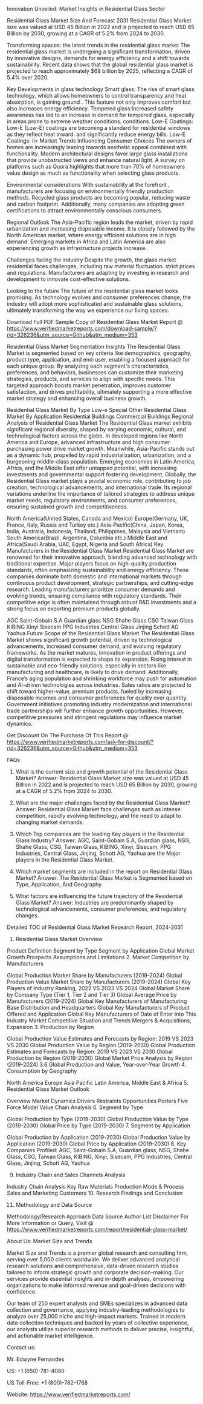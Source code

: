 Innovation Unveiled: Market Insights in Residential Glass Sector


Residential Glass Market Size And Forecast 2031
Residential Glass Market size was valued at USD 45 Billion in 2022 and is projected to reach USD 65 Billion by 2030, growing at a CAGR of 5.2% from 2024 to 2030.

Transforming spaces: the latest trends in the residential glass market
The residential glass market is undergoing a significant transformation, driven by innovative designs, demands for energy efficiency and a shift towards sustainability. Recent data shows that the global residential glass market is projected to reach approximately $68 billion by 2025, reflecting a CAGR of 5.4% over 2020.

Key Developments in glass technology
Smart glass: The rise of smart glass technology, which allows homeowners to control transparency and heat absorption, is gaining ground . This feature not only improves comfort but also increases energy efficiency.
Tempered glass:Increased safety awareness has led to an increase in demand for tempered glass, especially in areas prone to extreme weather conditions. conditions.
Low-E Coatings: Low-E (Low-E) coatings are becoming a standard for residential windows as they reflect heat inward. and significantly reduce energy bills.
Low-E Coatings: li>
Market Trends Influencing Consumer Choices
The owners of homes are increasingly leaning towards aesthetic appeal combined with functionality. Modern architectural designs favor large glass installations that provide unobstructed views and enhance natural light. A survey on platforms such as Quora highlights that more than 70% of homeowners value design as much as functionality when selecting glass products.

Environmental considerations
With sustainability at the forefront , manufacturers are focusing on environmentally friendly production methods. Recycled glass products are becoming popular, reducing waste and carbon footprint. Additionally, many companies are adopting green certifications to attract environmentally conscious consumers.

Regional Outlook
The Asia-Pacific region leads the market, driven by rapid urbanization and increasing disposable income. It is closely followed by the North American market, where energy efficient solutions are in high demand. Emerging markets in Africa and Latin America are also experiencing growth as infrastructure projects increase.

Challenges facing the industry
Despite the growth, the glass market residential faces challenges, including raw material fluctuation. strict prices and regulations. Manufacturers are adapting by investing in research and development to innovate cost-effective solutions.

Looking to the future
The future of the residential glass market looks promising. As technology evolves and consumer preferences change, the industry will adopt more sophisticated and sustainable glass solutions, ultimately transforming the way we experience our living spaces.

Download Full PDF Sample Copy of Residential Glass Market Report @ https://www.verifiedmarketreports.com/download-sample/?rid=326236&utm_source=Github&utm_medium=353

Residential Glass Market Segmentation Insights
The Residential Glass Market is segmented based on key criteria like demographics, geography, product type, application, and end-user, enabling a focused approach for each unique group. By analyzing each segment's characteristics, preferences, and behaviors, businesses can customize their marketing strategies, products, and services to align with specific needs. This targeted approach boosts market penetration, improves customer satisfaction, and drives profitability, ultimately supporting a more effective market strategy and enhancing overall business growth.

Residential Glass Market By Type
Low-e
Special
Other
Residential Glass Market By Application
Residential Buildings
Commercial Buildings
Regional Analysis of Residential Glass Market
The Residential Glass market exhibits significant regional diversity, shaped by varying economic, cultural, and technological factors across the globe. In developed regions like North America and Europe, advanced infrastructure and high consumer purchasing power drive market growth. Meanwhile, Asia-Pacific stands out as a dynamic hub, propelled by rapid industrialization, urbanization, and a burgeoning middle-class population. Emerging economies in Latin America, Africa, and the Middle East offer untapped potential, with increasing investments and governmental support fostering development. Globally, the Residential Glass market plays a pivotal economic role, contributing to job creation, technological advancements, and international trade. Its regional variations underline the importance of tailored strategies to address unique market needs, regulatory environments, and consumer preferences, ensuring sustained growth and competitiveness.

North America(United States, Canada and Mexico)
Europe(Germany, UK, France, Italy, Russia and Turkey etc.)
Asia-Pacific(China, Japan, Korea, India, Australia, Indonesia, Thailand, Philippines, Malaysia and Vietnam)
South America(Brazil, Argentina, Columbia etc.)
Middle East and Africa(Saudi Arabia, UAE, Egypt, Nigeria and South Africa)
Key Manufacturers in the Residential Glass Market
Residential Glass Market are renowned for their innovative approach, blending advanced technology with traditional expertise. Major players focus on high-quality production standards, often emphasizing sustainability and energy efficiency. These companies dominate both domestic and international markets through continuous product development, strategic partnerships, and cutting-edge research. Leading manufacturers prioritize consumer demands and evolving trends, ensuring compliance with regulatory standards. Their competitive edge is often maintained through robust R&D investments and a strong focus on exporting premium products globally.

AGC
Saint-Gobain S.A
Guardian glass
NSG
Shahe Glass
CSG
Taiwan Glass
KIBING
Xinyi
Sisecam
PPG Industries
Central Glass
Jinjing
Schott AG
Yaohua
Future Scope of the Residential Glass Market
The Residential Glass Market shows significant growth potential, driven by technological advancements, increased consumer demand, and evolving regulatory frameworks. As the market matures, innovation in product offerings and digital transformation is expected to shape its expansion. Rising interest in sustainable and eco-friendly solutions, especially in sectors like manufacturing and healthcare, is likely to drive demand. Additionally, France’s aging population and shrinking workforce may push for automation and AI-driven technologies across industries. Sales ratios are projected to shift toward higher-value, premium products, fueled by increasing disposable incomes and consumer preferences for quality over quantity. Government initiatives promoting industry modernization and international trade partnerships will further enhance growth opportunities. However, competitive pressures and stringent regulations may influence market dynamics.

Get Discount On The Purchase Of This Report @ https://www.verifiedmarketreports.com/ask-for-discount/?rid=326236&utm_source=Github&utm_medium=353

FAQs
1. What is the current size and growth potential of the Residential Glass Market?
Answer: Residential Glass Market size was valued at USD 45 Billion in 2022 and is projected to reach USD 65 Billion by 2030, growing at a CAGR of 5.2% from 2024 to 2030.

2. What are the major challenges faced by the Residential Glass Market?
Answer: Residential Glass Market face challenges such as intense competition, rapidly evolving technology, and the need to adapt to changing market demands.

3. Which Top companies are the leading Key players in the Residential Glass Industry?
Answer: AGC, Saint-Gobain S.A, Guardian glass, NSG, Shahe Glass, CSG, Taiwan Glass, KIBING, Xinyi, Sisecam, PPG Industries, Central Glass, Jinjing, Schott AG, Yaohua are the Major players in the Residential Glass Market.

4. Which market segments are included in the report on Residential Glass Market?
Answer: The Residential Glass Market is Segmented based on Type, Application, And Geography.

5. What factors are influencing the future trajectory of the Residential Glass Market?
Answer: Industries are predominantly shaped by technological advancements, consumer preferences, and regulatory changes.

Detailed TOC of Residential Glass Market Research Report, 2024-2031
1. Residential Glass Market Overview

Product Definition
Segment by Type
Segment by Application
Global Market Growth Prospects
Assumptions and Limitations
2. Market Competition by Manufacturers

Global Production Market Share by Manufacturers (2019-2024)
Global Production Value Market Share by Manufacturers (2019-2024)
Global Key Players of Industry Ranking, 2022 VS 2023 VS 2024
Global Market Share by Company Type (Tier 1, Tier 2 and Tier 3)
Global Average Price by Manufacturers (2019-2024)
Global Key Manufacturers of Manufacturing Base Distribution and Headquarters
Global Key Manufacturers of Product Offered and Application
Global Key Manufacturers of Date of Enter into This Industry
Market Competitive Situation and Trends
Mergers & Acquisitions, Expansion
3. Production by Region

Global Production Value Estimates and Forecasts by Region: 2019 VS 2023 VS 2030
Global Production Value by Region (2019-2030)
Global Production Estimates and Forecasts by Region: 2019 VS 2023 VS 2030
Global Production by Region (2019-2030)
Global Market Price Analysis by Region (2019-2024) 3.6 Global Production and Value, Year-over-Year Growth
4. Consumption by Geography

North America
Europe
Asia Pacific
Latin America, Middle East & Africa
5. Residential Glass Market Outlook

Overview
Market Dynamics
Drivers
Restraints
Opportunities
Porters Five Force Model
Value Chain Analysis 
6. Segment by Type

Global Production by Type (2019-2030)
Global Production Value by Type (2019-2030)
Global Price by Type (2019-2030)
7. Segment by Application

Global Production by Application (2019-2030)
Global Production Value by Application (2019-2030)
Global Price by Application (2019-2030)
8. Key Companies Profiled: AGC, Saint-Gobain S.A, Guardian glass, NSG, Shahe Glass, CSG, Taiwan Glass, KIBING, Xinyi, Sisecam, PPG Industries, Central Glass, Jinjing, Schott AG, Yaohua

9. Industry Chain and Sales Channels Analysis

Industry Chain Analysis
Key Raw Materials
Production Mode & Process
Sales and Marketing
Customers
10. Research Findings and Conclusion

11. Methodology and Data Source

Methodology/Research Approach
Data Source
Author List
Disclaimer
For More Information or Query, Visit @ https://www.verifiedmarketreports.com/report/residential-glass-market/

About Us: Market Size and Trends

Market Size and Trends is a premier global research and consulting firm, serving over 5,000 clients worldwide. We deliver advanced analytical research solutions and comprehensive, data-driven research studies tailored to inform strategic growth and corporate decision-making. Our services provide essential insights and in-depth analyses, empowering organizations to make informed revenue and goal-driven decisions with confidence.

Our team of 250 expert analysts and SMEs specializes in advanced data collection and governance, applying industry-leading methodologies to analyze over 25,000 niche and high-impact markets. Trained in modern data collection techniques and backed by years of collective experience, our analysts utilize superior research methods to deliver precise, insightful, and actionable market intelligence.

Contact us:

Mr. Edwyne Fernandes

US: +1 (650)-781-4080

US Toll-Free: +1 (800)-782-1768

Website: https://www.verifiedmarketreports.com/
